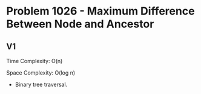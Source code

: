 # Problem 1026 - Maximum Difference Between Node and Ancestor

## V1

Time Complexity: O(n)

Space Complexity: O(log n)

- Binary tree traversal.
